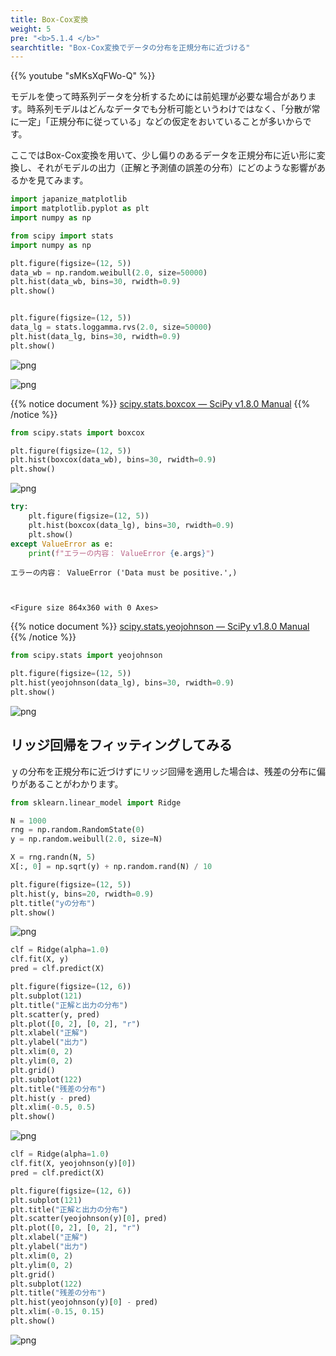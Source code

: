 ```yaml
---
title: Box-Cox変換
weight: 5
pre: "<b>5.1.4 </b>"
searchtitle: "Box-Cox変換でデータの分布を正規分布に近づける"
---
```


{{% youtube "sMKsXqFWo-Q" %}}


<div class="pagetop-box">
    <p>モデルを使って時系列データを分析するためには前処理が必要な場合があります。時系列モデルはどんなデータでも分析可能というわけではなく、「分散が常に一定」「正規分布に従っている」などの仮定をおいていることが多いからです。</p>
    <p>ここではBox-Cox変換を用いて、少し偏りのあるデータを正規分布に近い形に変換し、それがモデルの出力（正解と予測値の誤差の分布）にどのような影響があるかを見てみます。</p>
</div>


```python
import japanize_matplotlib
import matplotlib.pyplot as plt
import numpy as np
```

```python
from scipy import stats
import numpy as np

plt.figure(figsize=(12, 5))
data_wb = np.random.weibull(2.0, size=50000)
plt.hist(data_wb, bins=30, rwidth=0.9)
plt.show()


plt.figure(figsize=(12, 5))
data_lg = stats.loggamma.rvs(2.0, size=50000)
plt.hist(data_lg, bins=30, rwidth=0.9)
plt.show()
```


    
![png](/images/timeseries/preprocess/004-preprocess-log_files/004-preprocess-log_4_0.png)
    



    
![png](/images/timeseries/preprocess/004-preprocess-log_files/004-preprocess-log_4_1.png)
    


{{% notice document %}}
[scipy.stats.boxcox — SciPy v1.8.0 Manual](https://docs.scipy.org/doc/scipy/reference/generated/scipy.stats.boxcox.html)
{{% /notice %}}

```python
from scipy.stats import boxcox

plt.figure(figsize=(12, 5))
plt.hist(boxcox(data_wb), bins=30, rwidth=0.9)
plt.show()
```


    
![png](/images/timeseries/preprocess/004-preprocess-log_files/004-preprocess-log_5_0.png)
    

```python
try:
    plt.figure(figsize=(12, 5))
    plt.hist(boxcox(data_lg), bins=30, rwidth=0.9)
    plt.show()
except ValueError as e:
    print(f"エラーの内容： ValueError {e.args}")
```

    エラーの内容： ValueError ('Data must be positive.',)



    <Figure size 864x360 with 0 Axes>




{{% notice document %}}
[scipy.stats.yeojohnson — SciPy v1.8.0 Manual](https://docs.scipy.org/doc/scipy/reference/generated/scipy.stats.yeojohnson.html)
{{% /notice %}}

```python
from scipy.stats import yeojohnson

plt.figure(figsize=(12, 5))
plt.hist(yeojohnson(data_lg), bins=30, rwidth=0.9)
plt.show()
```


    
![png](/images/timeseries/preprocess/004-preprocess-log_files/004-preprocess-log_7_0.png)
    


## リッジ回帰をフィッティングしてみる

ｙの分布を正規分布に近づけずにリッジ回帰を適用した場合は、残差の分布に偏りがあることがわかります。


```python
from sklearn.linear_model import Ridge

N = 1000
rng = np.random.RandomState(0)
y = np.random.weibull(2.0, size=N)

X = rng.randn(N, 5)
X[:, 0] = np.sqrt(y) + np.random.rand(N) / 10

plt.figure(figsize=(12, 5))
plt.hist(y, bins=20, rwidth=0.9)
plt.title("yの分布")
plt.show()
```


    
![png](/images/timeseries/preprocess/004-preprocess-log_files/004-preprocess-log_9_0.png)
    



```python
clf = Ridge(alpha=1.0)
clf.fit(X, y)
pred = clf.predict(X)

plt.figure(figsize=(12, 6))
plt.subplot(121)
plt.title("正解と出力の分布")
plt.scatter(y, pred)
plt.plot([0, 2], [0, 2], "r")
plt.xlabel("正解")
plt.ylabel("出力")
plt.xlim(0, 2)
plt.ylim(0, 2)
plt.grid()
plt.subplot(122)
plt.title("残差の分布")
plt.hist(y - pred)
plt.xlim(-0.5, 0.5)
plt.show()
```


    
![png](/images/timeseries/preprocess/004-preprocess-log_files/004-preprocess-log_10_0.png)
    



```python
clf = Ridge(alpha=1.0)
clf.fit(X, yeojohnson(y)[0])
pred = clf.predict(X)

plt.figure(figsize=(12, 6))
plt.subplot(121)
plt.title("正解と出力の分布")
plt.scatter(yeojohnson(y)[0], pred)
plt.plot([0, 2], [0, 2], "r")
plt.xlabel("正解")
plt.ylabel("出力")
plt.xlim(0, 2)
plt.ylim(0, 2)
plt.grid()
plt.subplot(122)
plt.title("残差の分布")
plt.hist(yeojohnson(y)[0] - pred)
plt.xlim(-0.15, 0.15)
plt.show()
```


    
![png](/images/timeseries/preprocess/004-preprocess-log_files/004-preprocess-log_11_0.png)
    
